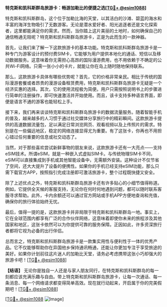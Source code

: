 **特克斯和凯科斯群岛旅游卡：畅游加勒比的便捷之选[[TG💪+ @esim1088](https://t.me/s/esim1088)]**

特克斯和凯科斯群岛，这个位于加勒比海的天堂，以其洁白的沙滩、碧蓝的海水和丰富的海洋生物吸引了无数游客。无论是潜水爱好者、阳光追逐者还是文化探索者，这里都能满足你的需求。然而，当你踏上这片美丽的土地时，如何确保自己的通信畅通无阻呢？特克斯和凯科斯群岛旅游卡，正是为此而生的一款神器。

首先，让我们来了解一下这款旅游卡的基本功能。特克斯和凯科斯群岛旅游卡是一种专门为游客设计的预付费SIM卡，它能够为用户提供本地化的通话、短信以及移动数据服务。这意味着你无需担心高昂的国际漫游费用，也不用依赖于不确定的公共Wi-Fi网络。只需一张小小的卡片，就能让你在岛上随时随地保持联系。

那么，这款旅游卡具体有哪些优势呢？首先，它的价格非常亲民。相比于传统的国际漫游套餐或者昂贵的漫游设备租赁费用，特克斯和凯科斯群岛旅游卡无疑是一个经济实惠的选择。其次，它的使用流程极为简便。用户只需按照说明书上的步骤进行简单的注册操作，即可快速激活并开始使用。而且，该卡支持多种语言界面，即便是语言不通的游客也能轻松上手。

接下来，我们再来谈谈特克斯和凯科斯群岛旅游卡的数据流量服务。随着智能手机的普及，越来越多的人习惯于通过社交媒体分享旅行中的精彩瞬间。这款旅游卡提供的高速数据流量包，足以满足日常浏览网页、观看视频以及上传照片的需求。特别是在一些偏远地区，稳定的网络连接显得尤为重要。有了这张卡，你再也不用担心错过任何重要的信息或社交动态了。

当然，对于那些喜欢尝试新鲜事物的朋友来说，这款旅游卡还有一大亮点——支持eSIM技术。所谓eSIM，就是一种嵌入式虚拟SIM卡。与传统物理SIM卡不同，eSIM可以直接集成到手机或其他智能设备中，无需额外安装。这种设计不仅节省了空间，还大大提升了设备的便携性。如果你的手机已经支持eSIM功能，那么只需下载官方APP，按照指引完成注册即可激活旅游卡，整个过程既快捷又安全。

除了上述优点之外，特克斯和凯科斯群岛旅游卡还有许多贴心的小细节值得称道。例如，它提供全天候的客服支持，无论你在何时何地遇到问题，都可以随时联系客服寻求帮助。此外，卡内余额还可以通过官方网站或手机APP方便地查询和充值，确保你的旅行体验始终无忧。

最后，值得一提的是，这款旅游卡并非局限于特克斯和凯科斯群岛一地。事实上，它在全球范围内都享有广泛的合作伙伴网络，这意味着即使你未来的旅程涉及其他国家和地区，这张卡依然可以为你提供可靠的服务保障。正因如此，许多资深旅行者都将它视为必备的出行伴侣。

总而言之，特克斯和凯科斯群岛旅游卡是一款集实用性与便利性于一体的优秀产品。它不仅能够帮助你在异国他乡保持通讯畅通，还能让你更加专注于享受旅途的美好。如果你计划前往这片迷人的加勒比天堂，请务必考虑携带这张小巧却强大的旅游卡吧！[[TG💪+ @esim1088](https://t.me/s/esim1088)]

**【结语】**
无论你是独自一人还是与家人朋友同行，在特克斯和凯科斯群岛的每一刻都应该充满乐趣与自由。带上特克斯和凯科斯群岛旅游卡，让每一次通话、每一条消息、每一个网络请求都变得简单高效。现在就行动起来，开启属于你的完美假期吧！[[TG💪+ @esim1088](https://t.me/s/esim1088)] 

[[TG💪+ @esim1088](https://t.me/s/esim1088) ![Image](https://i.postimg.cc/4NQfJmqS/Snipaste-2025-05-13-00-14-12.png)]